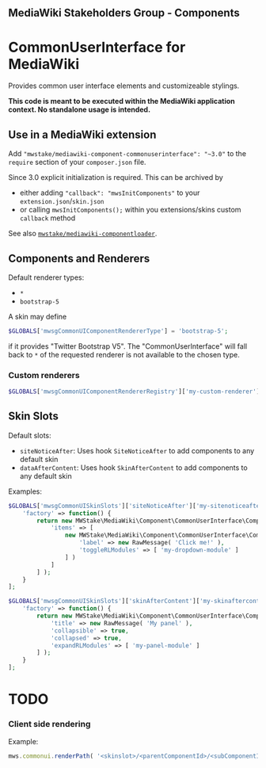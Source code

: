 ## MediaWiki Stakeholders Group - Components
# CommonUserInterface for MediaWiki

Provides common user interface elements and customizeable stylings.

**This code is meant to be executed within the MediaWiki application context. No standalone usage is intended.**

## Use in a MediaWiki extension

Add `"mwstake/mediawiki-component-commonuserinterface": "~3.0"` to the `require` section of your `composer.json` file.

Since 3.0 explicit initialization is required. This can be archived by
- either adding `"callback": "mwsInitComponents"` to your `extension.json`/`skin.json`
- or calling `mwsInitComponents();` within you extensions/skins custom `callback` method

See also [`mwstake/mediawiki-componentloader`](https://github.com/hallowelt/mwstake-mediawiki-componentloader).

## Components and Renderers

Default renderer types:
- `*`
- `bootstrap-5`

A skin may define

```php
$GLOBALS['mwsgCommonUIComponentRendererType'] = 'bootstrap-5';
```
if it provides "Twitter Bootstrap V5". The "CommonUserInterface" will fall back to `*` of the requested renderer is not available to the chosen type.


### Custom renderers
```php
$GLOBALS['mwsgCommonUIComponentRendererRegistry']['my-custom-renderer']['button'] = '...';
```

## Skin Slots

Default slots:
- `siteNoticeAfter`: Uses hook `SiteNoticeAfter` to add components to any default skin
- `dataAfterContent`: Uses hook `SkinAfterContent` to add components to any default skin

Examples:

```php
$GLOBALS['mwsgCommonUISkinSlots']['siteNoticeAfter']['my-sitenoticeafter-toolbar'] = [
	'factory' => function() {
		return new MWStake\MediaWiki\Component\CommonUserInterface\Component\SimpleToolbar( [
			'items' => [
				new MWStake\MediaWiki\Component\CommonUserInterface\Component\SimpleDropDown( [
					'label' => new RawMessage( 'Click me!' ),
					'toggleRLModules' => [ 'my-dropdown-module' ]
				] )
			]
		] );
	}
];

$GLOBALS['mwsgCommonUISkinSlots']['skinAfterContent']['my-skinaftercontent-panel'] = [
	'factory' => function() {
		return new MWStake\MediaWiki\Component\CommonUserInterface\Component\SimplePanel( [
			'title' => new RawMessage( 'My panel' ),
			'collapsible' => true,
			'collapsed' => true,
			'expandRLModules' => [ 'my-panel-module' ]
		] );
	}
];
```

# TODO

### Client side rendering

Example:
```javascript
mws.commonui.renderPath( '<skinslot>/<parentComponentId>/<subComponentId>', $container );
```
